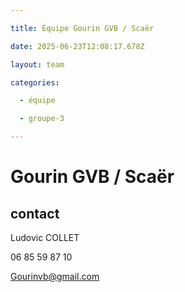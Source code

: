 ```yaml
---

title: Équipe Gourin GVB / Scaër

date: 2025-06-23T12:08:17.678Z

layout: team

categories:

  - équipe

  - groupe-3

---
```


# Gourin GVB / Scaër



## contact 

Ludovic COLLET

06 85 59 87 10

Gourinvb@gmail.com

